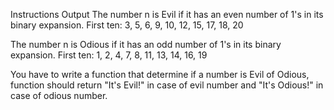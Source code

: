 Instructions
Output
The number n is Evil if it has an even number of 1's in its binary expansion.
First ten: 3, 5, 6, 9, 10, 12, 15, 17, 18, 20

The number n is Odious if it has an odd number of 1's in its binary expansion.
First ten: 1, 2, 4, 7, 8, 11, 13, 14, 16, 19

You have to write a function that determine if a number is Evil of Odious, function should return "It's Evil!" in case of evil number and "It's Odious!" in case of odious number.
